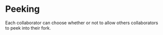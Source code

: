 # Peeking

Each collaborator can choose whether or not to allow others collaborators to peek into their fork.